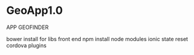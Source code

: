 # GeoApp1.0
APP GEOFINDER

bower install for libs front end
npm install node modules
ionic state reset cordova plugins
